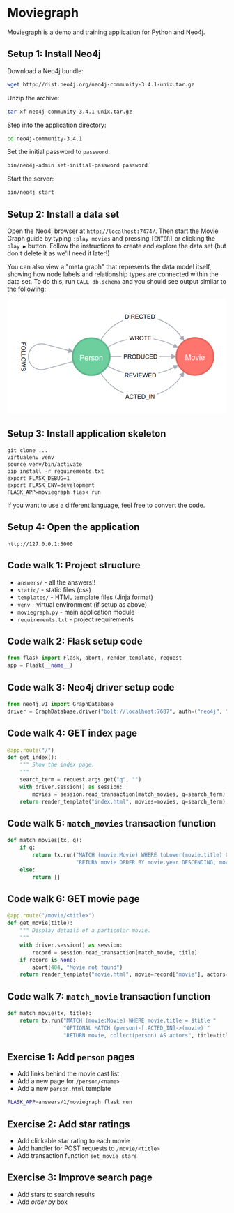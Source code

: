 # Moviegraph

Moviegraph is a demo and training application for Python and Neo4j.


## Setup 1: Install Neo4j
Download a Neo4j bundle:
```bash
wget http://dist.neo4j.org/neo4j-community-3.4.1-unix.tar.gz
```
Unzip the archive:
```bash
tar xf neo4j-community-3.4.1-unix.tar.gz
```
Step into the application directory:
```bash
cd neo4j-community-3.4.1
```
Set the initial password to `password`:
```bash
bin/neo4j-admin set-initial-password password
```
Start the server:
```bash
bin/neo4j start
```


## Setup 2: Install a data set
Open the Neo4j browser at `http://localhost:7474/`.
Then start the Movie Graph guide by typing `:play movies` and pressing `[ENTER]` or clicking the `play ▶` button.
Follow the instructions to create and explore the data set (but don't delete it as we'll need it later!)

You can also view a "meta graph" that represents the data model itself, showing how node labels and relationship types are connected within the data set.
To do this, run `CALL db.schema` and you should see output similar to the following:

![Movie schema](art/movie-schema.png "Movie schema")


## Setup 3: Install application skeleton
```
git clone ...
virtualenv venv
source venv/bin/activate
pip install -r requirements.txt
export FLASK_DEBUG=1
export FLASK_ENV=development
FLASK_APP=moviegraph flask run
```
If you want to use a different language, feel free to convert the code.


## Setup 4: Open the application
```
http://127.0.0.1:5000
```


## Code walk 1: Project structure

- `answers/` - all the answers!!
- `static/` - static files (css)
- `templates/` - HTML template files (Jinja format)
- `venv` - virtual environment (if setup as above)
- `moviegraph.py` - main application module
- `requirements.txt` - project requirements


## Code walk 2: Flask setup code
```python
from flask import Flask, abort, render_template, request
app = Flask(__name__)
```

## Code walk 3: Neo4j driver setup code
```python
from neo4j.v1 import GraphDatabase
driver = GraphDatabase.driver("bolt://localhost:7687", auth=("neo4j", "password"))
```


## Code walk 4: GET index page
```python
@app.route("/")
def get_index():
    """ Show the index page.
    """
    search_term = request.args.get("q", "")
    with driver.session() as session:
        movies = session.read_transaction(match_movies, q=search_term)
    return render_template("index.html", movies=movies, q=search_term)
```


## Code walk 5: `match_movies` transaction function
```python
def match_movies(tx, q):
    if q:
        return tx.run("MATCH (movie:Movie) WHERE toLower(movie.title) CONTAINS toLower($term) "
                      "RETURN movie ORDER BY movie.year DESCENDING, movie.title ASCENDING", term=q).value()
    else:
        return []
```


## Code walk 6: GET movie page
```python
@app.route("/movie/<title>")
def get_movie(title):
    """ Display details of a particular movie.
    """
    with driver.session() as session:
        record = session.read_transaction(match_movie, title)
    if record is None:
        abort(404, "Movie not found")
    return render_template("movie.html", movie=record["movie"], actors=record["actors"])
```


## Code walk 7: `match_movie` transaction function
```python
def match_movie(tx, title):
    return tx.run("MATCH (movie:Movie) WHERE movie.title = $title "
                  "OPTIONAL MATCH (person)-[:ACTED_IN]->(movie) "
                  "RETURN movie, collect(person) AS actors", title=title).single()
```


## Exercise 1: Add `person` pages
- Add links behind the movie cast list
- Add a new page for `/person/<name>`
- Add a new `person.html` template

```bash
FLASK_APP=answers/1/moviegraph flask run
```


## Exercise 2: Add star ratings
- Add clickable star rating to each movie
- Add handler for POST requests to `/movie/<title>`
- Add transaction function `set_movie_stars`
 
 
## Exercise 3: Improve search page
- Add stars to search results
- Add _order by_ box
